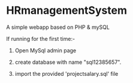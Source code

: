 # HRmanagementSystem

A simple webapp based on PHP & mySQL

If running for the first time:-

1. Open MySql admin page

2. create database with name "sql12385657".

3. import the provided 'projectsalary.sql' file
